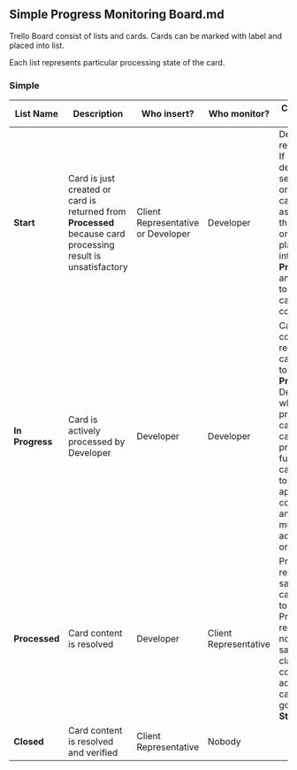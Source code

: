 ## Simple Progress Monitoring Board.md

Trello Board consist of lists and cards. Cards can be marked with label and placed into list.

Each list represents particular processing state of the card.

### Simple

| List Name | Description | Who insert? |  Who monitor? | Card pick-up |
|---|---|---|---|---|
| **Start** | Card is just created or card is returned from **Processed** because card processing result is unsatisfactory | Client Representative or Developer | Developer | Developer review card. If developers see that he or she is capable to assist with this card he or she places card into **In Progress** and starts to process card content |
| **In Progress** | Card is actively processed by Developer  | Developer | Developer | Card content is resolved, card goes to **Processed**. Developer who was processing card is not capable to process it further, card goes to **Start**, appropriate comments and labels must be added and or removed |
| **Processed** | Card content is resolved | Developer | Client Representative |  Processing result is satisfactory, card goes to  **Closed**. Processing result are not satisfactory, clarification comment is added to card, card goes to **Start**.  |
| **Closed** | Card content is resolved and verified | Client Representative | Nobody |   |
